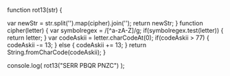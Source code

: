 function rot13(str) {

var newStr = str.split('').map(cipher).join('');
return newStr;
}
function cipher(letter) {
    var symbolregex = /[^a-zA-Z]/g;
      if(symbolregex.test(letter)) {
        return letter;
      }
      var codeAskii = letter.charCodeAt(0);
      if(codeAskii > 77) {
        codeAskii -= 13;
      } else {
        codeAskii += 13;
      }
    return  String.fromCharCode(codeAskii);
 }


console.log(
  rot13("SERR PBQR PNZC")
);
